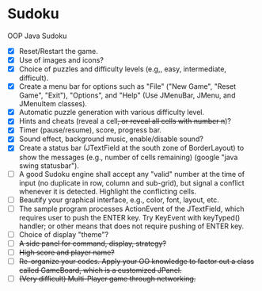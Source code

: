 # Sudoku
OOP Java Sudoku

- [x] Reset/Restart the game.
- [X] Use of images and icons?
- [X] Choice of puzzles and difficulty levels (e.g,, easy, intermediate, difficult).
- [X] Create a menu bar for options such as "File" ("New Game", "Reset Game", "Exit"), "Options", and "Help" (Use JMenuBar, JMenu, and JMenuItem classes).
- [X] Automatic puzzle generation with various difficulty level.
- [X] Hints and cheats (reveal a cell~~, or reveal all cells with number n~~)?
- [X] Timer (pause/resume), score, progress bar.
- [X] Sound effect, background music, enable/disable sound?
- [X] Create a status bar (JTextField at the south zone of BorderLayout) to show the messages (e.g., number of cells remaining) (google "java swing statusbar").
- [ ] A good Sudoku engine shall accept any "valid" number at the time of input (no duplicate in row, column and sub-grid), but signal a conflict whenever it is detected. Highlight the conflicting cells.
- [ ] Beautify your graphical interface, e.g., color, font, layout, etc.
- [ ] The sample program processes ActionEvent of the JTextField, which requires user to push the ENTER key. Try KeyEvent with keyTyped() handler; or other means that does not require pushing of ENTER key.
- [ ] Choice of display "theme"?
- [ ] ~~A side panel for command, display, strategy?~~
- [ ] ~~High score and player name?~~
- [ ] ~~Re-organize your codes. Apply your OO knowledge to factor out a class called GameBoard, which is a customized JPanel.~~
- [ ] ~~(Very difficult) Multi-Player game through networking.~~
